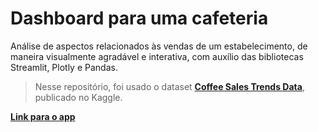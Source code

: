 # Dashboard para uma cafeteria
Análise de aspectos relacionados às vendas de um estabelecimento, de maneira visualmente agradável e interativa, com auxílio das bibliotecas Streamlit, Plotly e Pandas.
> Nesse repositório, foi usado o dataset [**Coffee Sales Trends Data**](https://www.kaggle.com/datasets/ayeshaimran123/coffee-sales-trends-data), publicado no Kaggle.

[**Link para o app**](https://cafe-dashboard-shd7afpzdpx8qrixmw3p99.streamlit.app)
